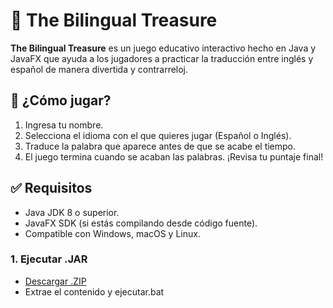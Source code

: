 # 🎯 The Bilingual Treasure

**The Bilingual Treasure** es un juego educativo interactivo hecho en Java y JavaFX que ayuda a los jugadores a practicar la traducción entre inglés y español de manera divertida y contrarreloj.

## 🚀 ¿Cómo jugar?

1. Ingresa tu nombre.
2. Selecciona el idioma con el que quieres jugar (Español o Inglés).
3. Traduce la palabra que aparece antes de que se acabe el tiempo.
4. El juego termina cuando se acaban las palabras. ¡Revisa tu puntaje final!

## ✅ Requisitos

- Java JDK 8 o superior.
- JavaFX SDK (si estás compilando desde código fuente).
- Compatible con Windows, macOS y Linux.

### 1. Ejecutar .JAR

- [Descargar .ZIP](https://poligran-my.sharepoint.com/my?viewid=6e2b3772%2Da438%2D48a2%2D9f75%2D2127022caf29&id=%2Fpersonal%2Fjandresromero1%5Fpoligran%5Fedu%5Fco%2FDocuments%2Fbilingualtreasure%5Fdist%2E7z&parent=%2Fpersonal%2Fjandresromero1%5Fpoligran%5Fedu%5Fco%2FDocuments)
- Extrae el contenido y ejecutar.bat

